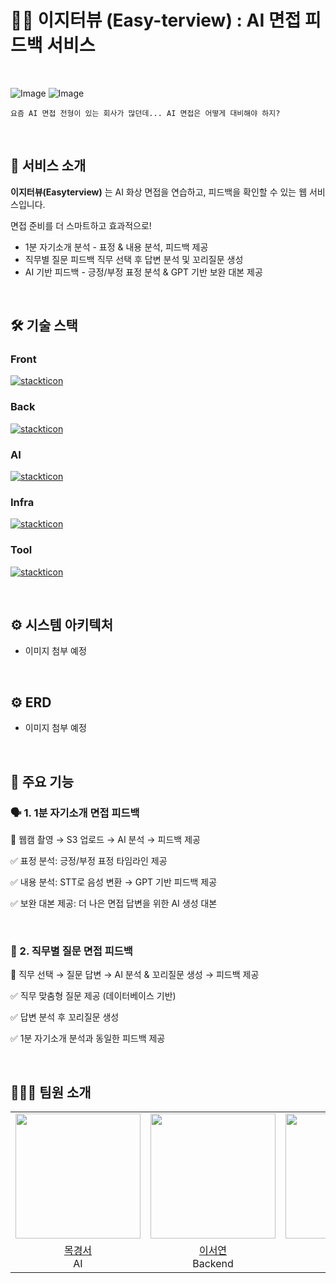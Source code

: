 # 👩‍💻 이지터뷰 (Easy-terview) : AI 면접 피드백 서비스

<br>

![Image](https://github.com/user-attachments/assets/ed999474-8efd-4bee-9702-b871bf2465e1)
![Image](https://github.com/user-attachments/assets/6bb1e2cf-6825-47a7-93f5-724178db33a1)

```
요즘 AI 면접 전형이 있는 회사가 많던데... AI 면접은 어떻게 대비해야 하지?
```
<br>

## 🚀 서비스 소개
**이지터뷰(Easyterview)** 는 AI 화상 면접을 연습하고, 피드백을 확인할 수 있는 웹 서비스입니다.

면접 준비를 더 스마트하고 효과적으로!

- 1분 자기소개 분석 - 표정 & 내용 분석, 피드백 제공
- 직무별 질문 피드백 직무 선택 후 답변 분석 및 꼬리질문 생성 
- AI 기반 피드백 - 긍정/부정 표정 분석 & GPT 기반 보완 대본 제공

<br>

## 🛠️ 기술 스택
### Front
[![stackticon](https://firebasestorage.googleapis.com/v0/b/stackticon-81399.appspot.com/o/images%2F1742037726537?alt=media&token=60a3f731-cc5d-422b-a815-6cd1b24c65e8)](https://github.com/msdio/stackticon)


### Back
[![stackticon](https://firebasestorage.googleapis.com/v0/b/stackticon-81399.appspot.com/o/images%2F1742036996825?alt=media&token=4c637b03-4d71-4eb9-bd48-d0a2f6ed1950)](https://github.com/msdio/stackticon)

### AI
[![stackticon](https://firebasestorage.googleapis.com/v0/b/stackticon-81399.appspot.com/o/images%2F1742036978913?alt=media&token=0643a128-d9d7-4b31-9588-66c41b7ff518)](https://github.com/msdio/stackticon)

### Infra
[![stackticon](https://firebasestorage.googleapis.com/v0/b/stackticon-81399.appspot.com/o/images%2F1742037177595?alt=media&token=99802d11-1d99-4725-a006-cb507a8e8a97)](https://github.com/msdio/stackticon)

### Tool
[![stackticon](https://firebasestorage.googleapis.com/v0/b/stackticon-81399.appspot.com/o/images%2F1742037213238?alt=media&token=436896d6-fe0f-444f-b837-fe3f0353e629)](https://github.com/msdio/stackticon)


<br>

## ⚙️ 시스템 아키텍처 

- 이미지 첨부 예정

<br>

## ⚙️ ERD

- 이미지 첨부 예정 

<br>

## 🎯 주요 기능
### 🗣 1. 1분 자기소개 면접 피드백
📌 웹캠 촬영 → S3 업로드 → AI 분석 → 피드백 제공 

✅ 표정 분석: 긍정/부정 표정 타임라인 제공

✅ 내용 분석: STT로 음성 변환 → GPT 기반 피드백 제공

✅ 보완 대본 제공: 더 나은 면접 답변을 위한 AI 생성 대본

</br>

### 💼 2. 직무별 질문 면접 피드백
📌 직무 선택 → 질문 답변 → AI 분석 & 꼬리질문 생성 → 피드백 제공

✅ 직무 맞춤형 질문 제공 (데이터베이스 기반)

✅ 답변 분석 후 꼬리질문 생성

✅ 1분 자기소개 분석과 동일한 피드백 제공

<br>

## 👨‍👧‍👧 팀원 소개 
<table align = "center">
  <tr align = "center">
    <td><a href="https://github.com/kyeongse0"><img src="https://github.com/kyeongse0.png" width=200></a></td>
    <td><a href="https://github.com/tichall"><img src="https://github.com/tichall.png" width=200></a></td>
    <td><a href="https://github.com/Jiwon-0326"><img src="https://github.com/Jiwon-0326.png" width=200></a></td>
  </tr>
  <tr align = "center">
    <td><a href="https://github.com/kyeongse0">목경서</a> <br> AI</td>
    <td><a href = "https://github.com/tichall">이서연</a> <br> Backend</td>
    <td><a href="https://github.com/Jiwon-0326">황지원</a> <br> Frontend</td>
  </tr>

</table>
<br>
